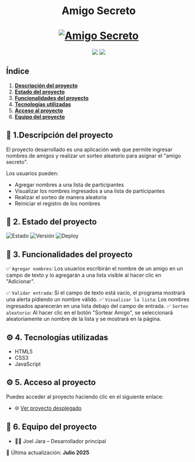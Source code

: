 <div align="center">
  <h1 align="center">
    Amigo Secreto
    <br />
    <br />
    <a href="http://127.0.0.1:5500/index.html">
      <img src="http://127.0.0.1:5500/index.html/assets/amigo-secreto.png" alt="Amigo Secreto">
    </a>
  </h1>
</div>
<p align="center">
  <img src="https://img.shields.io/badge/ESTADO-DESPLIEGUE-green">
  <img src="https://img.shields.io/github/stars/JOELJARA?style=social">
</p>

## Índice

1. **[Descripción del proyecto](#descripción-del-proyecto)**
2. **[Estado del proyecto](#Estado-del-proyecto)**
3. **[Funcionalidades del proyecto](#Funcionalidades-del-proyecto)**
4. **[Tecnologías utilizadas](#Tecnologías-utilizadas)**
5. **[Acceso al proyecto](#acceso-proyecto)**
6. **[Equipo del proyecto](#6.Equipo-del-proyecto)**

## :memo: 1.Descripción del proyecto

El proyecto desarrollado es una aplicación web que permite ingresar nombres de amigos y realizar un sorteo aleatorio para asignar el "amigo secreto".

Los usuarios pueden:
- Agregar nombres a una lista de participantes
- Visualizar los nombres ingresados a una lista de participantes
- Realizar el sorteo de manera aleatoria
- Reiniciar el registro de los nombres


## :rocket: 2. Estado del proyecto
![Estado](https://img.shields.io/badge/estado-Despliegue-green)
![Versión](https://img.shields.io/badge/versión-1.0.0-blue)
![Deploy](https://img.shields.io/badge/deploy-en%20progreso-orange)


## :hammer: 3. Funcionalidades del proyecto
:white_check_mark: `Agregar nombres`: Los usuarios escribirán el nombre de un amigo en un campo de texto y lo agregarán a una lista visible al hacer clic en "Adicionar".

:white_check_mark: `Validar entrada`: Si el campo de texto está vacío, el programa mostrará una alerta pidiendo un nombre válido.
:white_check_mark: `Visualizar la lista`: Los nombres ingresados aparecerán en una lista debajo del campo de entrada.
:white_check_mark: `Sorteo aleatorio`: Al hacer clic en el botón "Sortear Amigo", se seleccionará aleatoriamente un nombre de la lista y se mostrará en la página.


## :gear: 4. Tecnologías utilizadas
- HTML5
- CSS3
- JavaScript


## :gear: 5. Acceso al proyecto
Puedes acceder al proyecto haciendo clic en el siguiente enlace:
- :globe_with_meridians: [Ver proyecto desplegado](http://127.0.0.1:5500/index.html)


## :bust_in_silhouette: 6. Equipo del proyecto
 - :technologist: Joel Jara – Desarrollador principal

:calendar: Última actualización: **Julio 2025**


